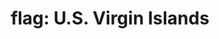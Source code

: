 ---
layout: flags
title: "flag: U.S. Virgin Islands"
emoji: flag_us_virgin_islands
permalink: 🇻🇮.html
---